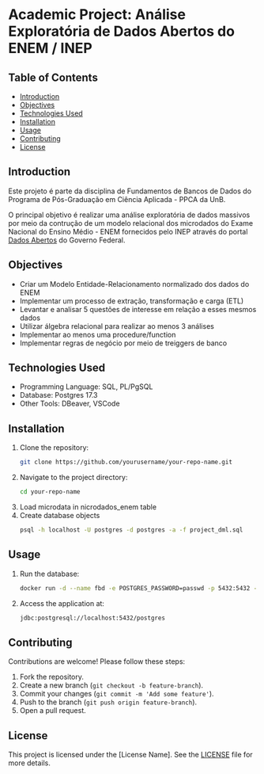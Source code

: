 # Academic Project: Análise Exploratória de Dados Abertos do ENEM / INEP

## Table of Contents
- [Introduction](#introduction)
- [Objectives](#objectives)
- [Technologies Used](#technologies-used)
- [Installation](#installation)
- [Usage](#usage)
- [Contributing](#contributing)
- [License](#license)

## Introduction
Este projeto é parte da disciplina de Fundamentos de Bancos de Dados do Programa de Pós-Graduação em Ciência Aplicada - PPCA da UnB.

O principal objetivo é realizar uma análise exploratória de dados massivos por meio da contrução de um modelo relacional dos microdados 
do Exame Nacional do Ensino Médio - ENEM fornecidos pelo INEP através do portal [Dados Abertos](https://www.gov.br/inep/pt-br/acesso-a-informacao/dados-abertos/microdados/enem) do Governo Federal.

## Objectives
- Criar um Modelo Entidade-Relacionamento normalizado dos dados do ENEM
- Implementar um processo de extração, transformação e carga (ETL)
- Levantar e analisar 5 questões de interesse em relação a esses mesmos dados
- Utilizar álgebra relacional para realizar ao menos 3 análises
- Implementar ao menos uma procedure/function
- Implementar regras de negócio por meio de treiggers de banco

## Technologies Used
- Programming Language: SQL, PL/PgSQL
- Database: Postgres 17.3
- Other Tools: DBeaver, VSCode

## Installation
1. Clone the repository:
    ```sh
    git clone https://github.com/yourusername/your-repo-name.git
    ```
2. Navigate to the project directory:
    ```sh
    cd your-repo-name
    ```
3. Load microdata in nicrodados_enem table
4. Create database objects
    ```sh
    psql -h localhost -U postgres -d postgres -a -f project_dml.sql
    ```

## Usage
1. Run the database:
    ```sh
    docker run -d --name fbd -e POSTGRES_PASSWORD=passwd -p 5432:5432 -e PGDATA=/var/lib/postgresql/data/pgdata -v .\data:/var/lib/postgresql/data postgres
    ```
2. Access the application at:
    ```sh
    jdbc:postgresql://localhost:5432/postgres
    ```

## Contributing
Contributions are welcome! Please follow these steps:
1. Fork the repository.
2. Create a new branch (`git checkout -b feature-branch`).
3. Commit your changes (`git commit -m 'Add some feature'`).
4. Push to the branch (`git push origin feature-branch`).
5. Open a pull request.

## License
This project is licensed under the [License Name]. See the [LICENSE](LICENSE) file for more details.
